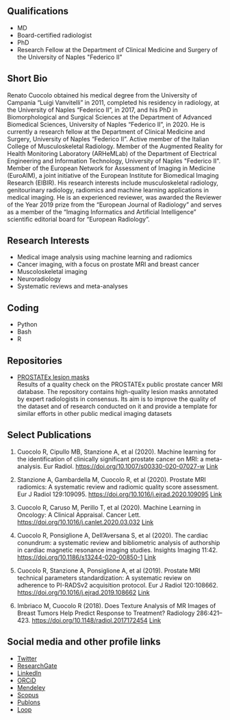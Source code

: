 ## Qualifications

- MD
- Board-certified radiologist
- PhD
- Research Fellow at the Department of Clinical Medicine and Surgery of the University of Naples "Federico II"

## Short Bio

Renato Cuocolo obtained his medical degree from the University of Campania “Luigi Vanvitelli” in 2011, completed his residency in radiology, at the University of Naples “Federico II”, in 2017, and his PhD in Biomorphological and Surgical Sciences at the Department of Advanced Biomedical Sciences, University of Naples “Federico II”, in 2020. He is currently a research fellow at the Department of Clinical Medicine and Surgery, University of Naples “Federico II”. Active member of the Italian College of Musculoskeletal Radiology. Member of the Augmented Reality for Health Monitoring Laboratory (ARHeMLab) of the Department of Electrical Engineering and Information Technology, University of Naples "Federico II". Member of the European Network for Assessment of Imaging in Medicine (EuroAIM), a joint initiative of the European Institute for Biomedical Imaging Research (EIBIR). His research interests include musculoskeletal radiology, genitourinary radiology, radiomics and machine learning applications in medical imaging. He is an experienced reviewer, was awarded the Reviewer of the Year 2019 prize from the “European Journal of Radiology” and serves as a member of the “Imaging Informatics and Artificial Intelligence” scientific editorial board for “European Radiology”.

## Research Interests

- Medical image analysis using machine learning and radiomics
- Cancer imaging, with a focus on prostate MRI and breast cancer
- Muscoloskeletal imaging
- Neuroradiology
- Systematic reviews and meta-analyses

## Coding

- Python
- Bash
- R

## Repositories

- [PROSTATEx lesion masks](https://github.com/rcuocolo/PROSTATEx_masks)  
Results of a quality check on the PROSTATEx public prostate cancer MRI database. The repository contains high-quality lesion masks annotated by expert radiologists in consensus. Its aim is to improve the quality of the dataset and of research conducted on it and provide a template for similar efforts in other public medical imaging datasets

## Select Publications

1. Cuocolo R, Cipullo MB, Stanzione A, et al (2020). Machine learning for the identification of clinically significant prostate cancer on MRI: a meta-analysis. Eur Radiol. https://doi.org/10.1007/s00330-020-07027-w [Link](https://doi.org/10.1007/s00330-020-07027-w)

2. Stanzione A, Gambardella M, Cuocolo R, et al (2020). Prostate MRI radiomics: A systematic review and radiomic quality score assessment. Eur J Radiol 129:109095. https://doi.org/10.1016/j.ejrad.2020.109095 [Link](https://doi.org/10.1016/j.ejrad.2020.109095)

3. Cuocolo R, Caruso M, Perillo T, et al (2020). Machine Learning in Oncology: A Clinical Appraisal. Cancer Lett. https://doi.org/10.1016/j.canlet.2020.03.032 [Link](https://doi.org/10.1016/j.canlet.2020.03.032)

4. Cuocolo R, Ponsiglione A, Dell’Aversana S, et al (2020). The cardiac conundrum: a systematic review and bibliometric analysis of authorship in cardiac magnetic resonance imaging studies. Insights Imaging 11:42. https://doi.org/10.1186/s13244-020-00850-1 [Link](https://doi.org/10.1186/s13244-020-00850-1)

5. Cuocolo R, Stanzione A, Ponsiglione A, et al (2019). Prostate MRI technical parameters standardization: A systematic review on adherence to PI-RADSv2 acquisition protocol. Eur J Radiol 120:108662. https://doi.org/10.1016/j.ejrad.2019.108662 [Link](https://doi.org/10.1016/j.ejrad.2019.108662)

6. Imbriaco M, Cuocolo R (2018). Does Texture Analysis of MR Images of Breast Tumors Help Predict Response to Treatment? Radiology 286:421–423. https://doi.org/10.1148/radiol.2017172454 [Link](https://doi.org/10.1148/radiol.2017172454)

## Social media and other profile links

- [Twitter](https://twitter.com/renatocuocolo)
- [ResearchGate](https://www.researchgate.net/profile/Renato_Cuocolo)
- [LinkedIn](https://www.linkedin.com/in/renato-cuocolo/)
- [ORCiD](https://orcid.org/0000-0002-1452-1574)
- [Mendeley](https://www.mendeley.com/profiles/renato-cuocolo/)
- [Scopus](https://www.scopus.com/authid/detail.uri?authorId=55253274100)
- [Publons](https://publons.com/researcher/1435108/renato-cuocolo/)
- [Loop](https://loop.frontiersin.org/people/704033/overview)
